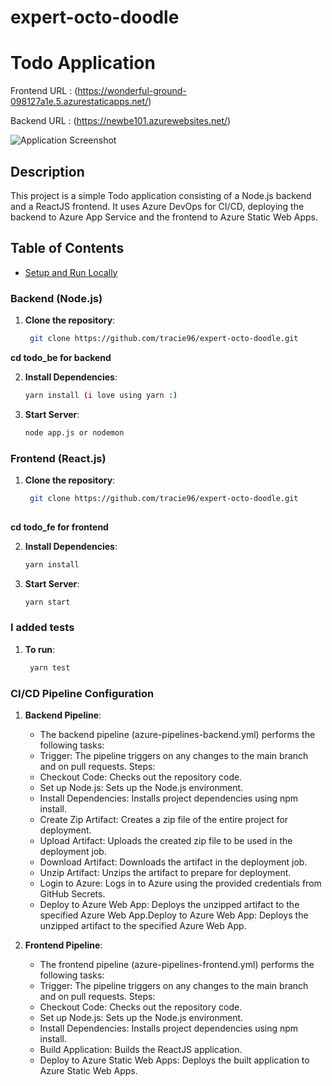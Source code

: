 # expert-octo-doodle

# Todo Application

Frontend URL : (https://wonderful-ground-098127a1e.5.azurestaticapps.net/)

Backend URL : (https://newbe101.azurewebsites.net/)

![Application Screenshot](https://res.cloudinary.com/tracysoft/image/upload/v1719010312/Screenshot_2024-06-21_at_11.48.49_PM.png)


## Description
This project is a simple Todo application consisting of a Node.js backend and a ReactJS frontend. It uses Azure DevOps for CI/CD, deploying the backend to Azure App Service and the frontend to Azure Static Web Apps.

## Table of Contents
- [Setup and Run Locally](#setup-and-run-locally)

### Backend (Node.js)

1. **Clone the repository**:
   ```sh
    git clone https://github.com/tracie96/expert-octo-doodle.git 

**cd todo_be for backend**


2. **Install Dependencies**:
   ```sh
   yarn install (i love using yarn :)

3. **Start Server**:
   ```sh
   node app.js or nodemon


### Frontend (React.js)

1. **Clone the repository**:
   ```sh
    git clone https://github.com/tracie96/expert-octo-doodle.git 
    
**cd todo_fe for frontend**

2. **Install Dependencies**:
   ```sh
   yarn install

3. **Start Server**:
   ```sh
   yarn start


### I added tests

1. **To run**:
   ```sh
    yarn test

### CI/CD Pipeline Configuration


1. **Backend Pipeline**:
    - The backend pipeline (azure-pipelines-backend.yml) performs the following tasks:
    - Trigger: The pipeline triggers on any changes to the main branch and on pull requests.
    Steps:
    - Checkout Code: Checks out the repository code.
    - Set up Node.js: Sets up the Node.js environment.
    - Install Dependencies: Installs project dependencies using npm install.
    - Create Zip Artifact: Creates a zip file of the entire project for deployment.
    - Upload Artifact: Uploads the created zip file to be used in the deployment job.
    - Download Artifact: Downloads the artifact in the deployment job.
    - Unzip Artifact: Unzips the artifact to prepare for deployment.
    - Login to Azure: Logs in to Azure using the provided credentials from GitHub Secrets.
    - Deploy to Azure Web App: Deploys the unzipped artifact to the specified Azure Web App.Deploy to Azure Web App: Deploys the unzipped artifact to the specified Azure Web App.

1. **Frontend Pipeline**:
    - The frontend pipeline (azure-pipelines-frontend.yml) performs the following tasks:
    - Trigger: The pipeline triggers on any changes to the main branch and on pull requests.
    Steps:
    - Checkout Code: Checks out the repository code.
    - Set up Node.js: Sets up the Node.js environment.
    - Install Dependencies: Installs project dependencies using npm install.
    - Build Application: Builds the ReactJS application.
    - Deploy to Azure Static Web Apps: Deploys the built application to Azure Static Web Apps.


  